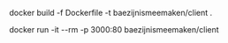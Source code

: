 docker build -f Dockerfile -t baezijnismeemaken/client .

docker run -it --rm -p 3000:80 baezijnismeemaken/client